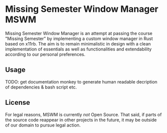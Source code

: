 # Missing Semester Window Manager MSWM
Missing Semester Window Manager is an attempt at passing the course "Missing Semester" by implementing a custom window manager in Rust based on x11rb.
The aim is to remain minimalistic in design with a clean implementation of essentials as well as functionalities and extendability according to our personal preferences.

## Usage
TODO: get documentation monkey to generate human readable decription of dependencies & bash script etc.

## License
For legal reasons, MSWM is currently *not* Open Source.
That said, if parts of the source code reappear in other projects in the future, it may be outside of our domain to pursue legal action.
